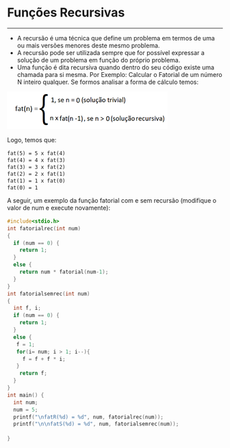 # Funções Recursivas
---
+ A recursão é uma técnica que define um problema em termos de uma ou mais versões menores deste mesmo problema.
+ A recursão pode ser utilizada sempre que for possível expressar a solução de um problema em função do próprio problema.
+ Uma função é dita recursiva quando dentro do seu código existe uma chamada para si mesma.
Por Exemplo:
Calcular o Fatorial de um número N inteiro qualquer. Se formos analisar a forma de cálculo temos:

![programa](/markdowns/recursividade.png)

Logo, temos que:
```
fat(5) = 5 x fat(4)
fat(4) = 4 x fat(3)
fat(3) = 3 x fat(2) 
fat(2) = 2 x fat(1)
fat(1) = 1 x fat(0)
fat(0) = 1
```
A seguir, um exemplo da função fatorial com e sem recursão (modifique o valor de num e execute novamente):
``` C runnable
#include<stdio.h>
int fatorialrec(int num)
{
  if (num == 0) {
    return 1;
  }
  else {
    return num * fatorial(num-1);
  }
}
int fatorialsemrec(int num)
{
  int f, i;
  if (num == 0) {
    return 1;
  }
  else {
   f = 1;
   for(i= num; i > 1; i--){
     f = f + f * i;
   }     
    return f; 
  }
}
int main() {
  int num;
  num = 5;
  printf("\nfatR(%d) = %d", num, fatorialrec(num));
  printf("\n\nfatS(%d) = %d", num, fatorialsemrec(num));

}
```

